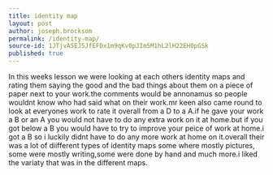```yaml
---
title: identity map
layout: post
author: joseph.brocksom
permalink: /identity-map/
source-id: 1JTjvA5EJ5JfEFDx1m9qKv0pJIm5M1hL2lH22EH0pGSk
published: true
---
```

In this weeks lesson we were looking at each others identity maps and rating them saying the good and the bad things about them on a piece of paper next to your work.the comments would be annonamus so people wouldnt know who had said what on their work.mr keen also came round to look at everyones work to rate it overall from a D to a A.if he gave your work a B or an A you would not have to do any extra work on it at home.but if you got below a B you would have to try to improve your peice of work at home.i got a B so i luckily didnt have to do any more work at home on it.overall their was a lot of diifferent types of identity maps some where mostly pictures, some were mostly writing,some were done by hand and much more.i liked the variaty that was in the different maps.

